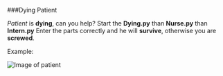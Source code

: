 ###Dying Patient

*Patient* is **dying**, can you help?
Start the **Dying.py** than **Nurse.py** than **Intern.py**
Enter the parts correctly and he will **survive**, otherwise you are **screwed**.

Example:

![Image of patient](https://github.com/SammyVimes/ros_2017/blob/master/2304/Danilov/Lab2/screen.png?raw=true)
